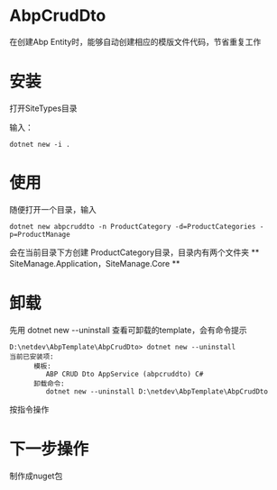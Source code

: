 # AbpCrudDto
在创建Abp Entity时，能够自动创建相应的模版文件代码，节省重复工作

# 安装

打开SiteTypes目录

输入：

```
dotnet new -i . 
```

# 使用

随便打开一个目录，输入

```
dotnet new abpcruddto -n ProductCategory -d=ProductCategories -p=ProductManage
```

会在当前目录下方创建 ProductCategory目录，目录内有两个文件夹 ** SiteManage.Application，SiteManage.Core **
# 卸载

先用 dotnet new --uninstall  查看可卸载的template，会有命令提示

```
D:\netdev\AbpTemplate\AbpCrudDto> dotnet new --uninstall 
当前已安装项:
      模板:
         ABP CRUD Dto AppService (abpcruddto) C#
      卸载命令:
         dotnet new --uninstall D:\netdev\AbpTemplate\AbpCrudDto
```

按指令操作

# 下一步操作
制作成nuget包
